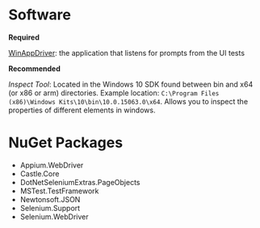 # Software

**Required** 

[WinAppDriver](https://github.com/microsoft/WinAppDriver, "GitHub"): the application that listens for prompts from the UI tests

**Recommended**

*Inspect Tool*: Located in the Windows 10 SDK found between bin and x64 (or x86 or arm) directories. Example location: `C:\Program Files (x86)\Windows Kits\10\bin\10.0.15063.0\x64`. Allows you to inspect the properties of different elements in windows.

# NuGet Packages

* Appium.WebDriver
* Castle.Core
* DotNetSeleniumExtras.PageObjects
* MSTest.TestFramework
* Newtonsoft.JSON
* Selenium.Support
* Selenium.WebDriver
